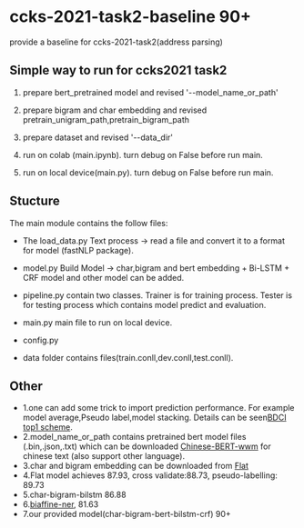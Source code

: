 # ccks-2021-task2-baseline 90+

provide a baseline for ccks-2021-task2(address parsing)


## Simple way to run for ccks2021 task2

1. prepare bert_pretrained model and revised  '--model_name_or_path' 

2. prepare bigram and char embedding and revised pretrain_unigram_path,pretrain_bigram_path

3. prepare dataset and revised  '--data_dir'

4. run on colab (main.ipynb). turn debug on False before run main.

5. run on local device(main.py). turn debug on False before run main.

## Stucture
The main module contains the follow files:

- The load_data.py
Text process -> read a file and convert it to a format for model (fastNLP package).

- model.py
Build Model  ->  char,bigram and bert embedding + Bi-LSTM + CRF model and other model can be added. 

- pipeline.py contain two classes.  Trainer is for training process. Tester is for testing process which contains model predict and evaluation.

- main.py
main file to run on local device.

- config.py 

- data folder contains files(train.conll,dev.conll,test.conll).

## Other 
- 1.one can add some trick to import prediction performance. For example model average,Pseudo label,model stacking. Details can be seen[BDCI top1 scheme](https://github.com/cxy229/BDCI2019-SENTIMENT-CLASSIFICATION).
- 2.model_name_or_path contains pretrained bert model files (.bin,.json,.txt) which can be downloaded [Chinese-BERT-wwm](https://github.com/ymcui/Chinese-BERT-wwm) for chinese text (also support other language).
- 3.char and bigram embedding  can be downloaded from [Flat](https://github.com/LeeSureman/Flat-Lattice-Transformer)
- 4.Flat model achieves 87.93, cross validate:88.73, pseudo-labelling: 89.73
- 5.char-bigram-bilstm 86.88
- 6.[biaffine-ner](https://github.com/amir-zeldes/biaffine-ner), 81.63
- 7.our provided model(char-bigram-bert-bilstm-crf) 90+

